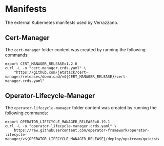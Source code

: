 # Manifests

The external Kubernetes manifests used by Verrazzano.

## Cert-Manager

The `cert-manager` folder content was created by running the following commands:

```
export CERT_MANAGER_RELEASE=1.2.0
curl -L -o "cert-manager.crds.yaml" \
    "https://github.com/jetstack/cert-manager/releases/download/v${CERT_MANAGER_RELEASE}/cert-manager.crds.yaml"
```

## Operator-Lifecycle-Manager

The `operator-lifecycle-manager` folder content was created by running the following commands:

```
export OPERATOR_LIFECYCLE_MANAGER_RELEASE=0.19.1
curl -L -o "operator-lifecycle-manager.crds.yaml" \
    https://raw.githubusercontent.com/operator-framework/operator-lifecycle-manager/v${OPERATOR_LIFECYCLE_MANAGER_RELEASE}/deploy/upstream/quickstart/crds.yaml
```
